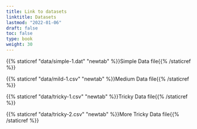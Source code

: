 ```yaml
---
title: Link to datasets
linktitle: Datasets
lastmod: "2022-01-06"
draft: false  
toc: false  
type: book  
weight: 30
---
```



{{% staticref "data/simple-1.dat" "newtab" %}}Simple Data file{{% /staticref %}}

{{% staticref "data/mild-1.csv" "newtab" %}}Medium Data file{{% /staticref %}}

{{% staticref "data/tricky-1.csv" "newtab" %}}Tricky Data file{{% /staticref %}}

{{% staticref "data/tricky-2.csv" "newtab" %}}More Tricky Data file{{% /staticref %}}
